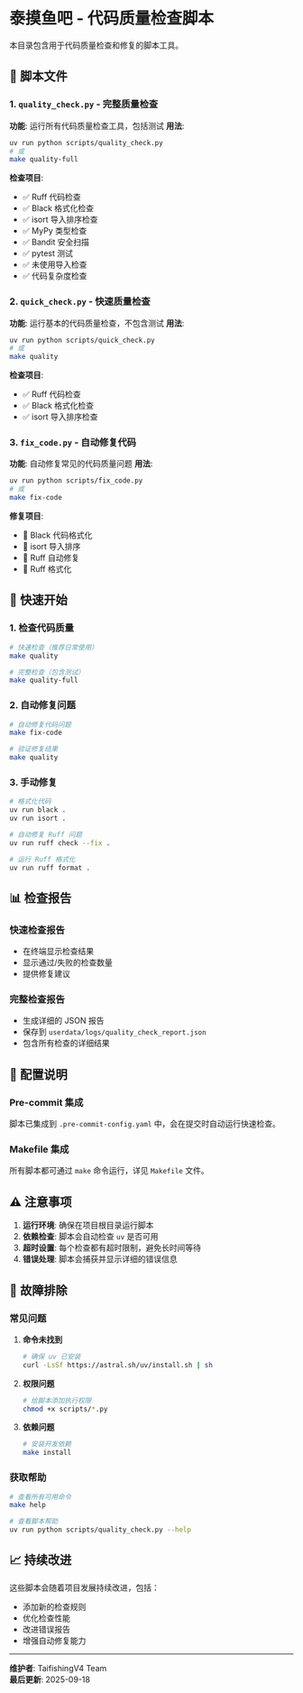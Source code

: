 # 泰摸鱼吧 - 代码质量检查脚本

本目录包含用于代码质量检查和修复的脚本工具。

## 📁 脚本文件

### 1. `quality_check.py` - 完整质量检查
**功能**: 运行所有代码质量检查工具，包括测试
**用法**: 
```bash
uv run python scripts/quality_check.py
# 或
make quality-full
```

**检查项目**:
- ✅ Ruff 代码检查
- ✅ Black 格式化检查  
- ✅ isort 导入排序检查
- ✅ MyPy 类型检查
- ✅ Bandit 安全扫描
- ✅ pytest 测试
- ✅ 未使用导入检查
- ✅ 代码复杂度检查

### 2. `quick_check.py` - 快速质量检查
**功能**: 运行基本的代码质量检查，不包含测试
**用法**:
```bash
uv run python scripts/quick_check.py
# 或
make quality
```

**检查项目**:
- ✅ Ruff 代码检查
- ✅ Black 格式化检查
- ✅ isort 导入排序检查

### 3. `fix_code.py` - 自动修复代码
**功能**: 自动修复常见的代码质量问题
**用法**:
```bash
uv run python scripts/fix_code.py
# 或
make fix-code
```

**修复项目**:
- 🔧 Black 代码格式化
- 🔧 isort 导入排序
- 🔧 Ruff 自动修复
- 🔧 Ruff 格式化

## 🚀 快速开始

### 1. 检查代码质量
```bash
# 快速检查（推荐日常使用）
make quality

# 完整检查（包含测试）
make quality-full
```

### 2. 自动修复问题
```bash
# 自动修复代码问题
make fix-code

# 验证修复结果
make quality
```

### 3. 手动修复
```bash
# 格式化代码
uv run black .
uv run isort .

# 自动修复 Ruff 问题
uv run ruff check --fix .

# 运行 Ruff 格式化
uv run ruff format .
```

## 📊 检查报告

### 快速检查报告
- 在终端显示检查结果
- 显示通过/失败的检查数量
- 提供修复建议

### 完整检查报告
- 生成详细的 JSON 报告
- 保存到 `userdata/logs/quality_check_report.json`
- 包含所有检查的详细结果

## 🔧 配置说明

### Pre-commit 集成
脚本已集成到 `.pre-commit-config.yaml` 中，会在提交时自动运行快速检查。

### Makefile 集成
所有脚本都可通过 `make` 命令运行，详见 `Makefile` 文件。

## ⚠️ 注意事项

1. **运行环境**: 确保在项目根目录运行脚本
2. **依赖检查**: 脚本会自动检查 `uv` 是否可用
3. **超时设置**: 每个检查都有超时限制，避免长时间等待
4. **错误处理**: 脚本会捕获并显示详细的错误信息

## 🐛 故障排除

### 常见问题

1. **命令未找到**
   ```bash
   # 确保 uv 已安装
   curl -LsSf https://astral.sh/uv/install.sh | sh
   ```

2. **权限问题**
   ```bash
   # 给脚本添加执行权限
   chmod +x scripts/*.py
   ```

3. **依赖问题**
   ```bash
   # 安装开发依赖
   make install
   ```

### 获取帮助
```bash
# 查看所有可用命令
make help

# 查看脚本帮助
uv run python scripts/quality_check.py --help
```

## 📈 持续改进

这些脚本会随着项目发展持续改进，包括：
- 添加新的检查规则
- 优化检查性能
- 改进错误报告
- 增强自动修复能力

---

**维护者**: TaifishingV4 Team  
**最后更新**: 2025-09-18

